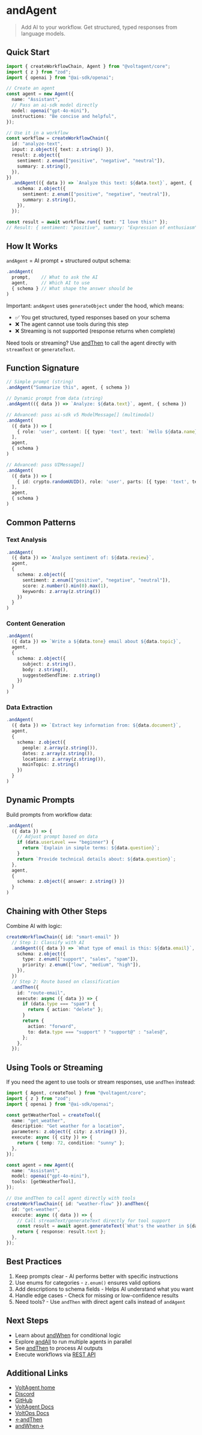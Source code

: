# andAgent

> Add AI to your workflow. Get structured, typed responses from language models.

## Quick Start

```typescript
import { createWorkflowChain, Agent } from "@voltagent/core";
import { z } from "zod";
import { openai } from "@ai-sdk/openai";

// Create an agent
const agent = new Agent({
  name: "Assistant",
  // Pass an ai-sdk model directly
  model: openai("gpt-4o-mini"),
  instructions: "Be concise and helpful",
});

// Use it in a workflow
const workflow = createWorkflowChain({
  id: "analyze-text",
  input: z.object({ text: z.string() }),
  result: z.object({
    sentiment: z.enum(["positive", "negative", "neutral"]),
    summary: z.string(),
  }),
})
  .andAgent(({ data }) => `Analyze this text: ${data.text}`, agent, {
    schema: z.object({
      sentiment: z.enum(["positive", "negative", "neutral"]),
      summary: z.string(),
    }),
  });

const result = await workflow.run({ text: "I love this!" });
// Result: { sentiment: "positive", summary: "Expression of enthusiasm" }
```

## How It Works

`andAgent` = AI prompt + structured output schema:

```typescript
.andAgent(
  prompt,    // What to ask the AI
  agent,     // Which AI to use
  { schema } // What shape the answer should be
)
```

Important: `andAgent` uses `generateObject` under the hood, which means:

- ✅ You get structured, typed responses based on your schema
- ❌ The agent cannot use tools during this step
- ❌ Streaming is not supported (response returns when complete)

Need tools or streaming? Use [andThen](https://voltagent.dev/docs/workflows/steps/and-then/) to call the agent directly with `streamText` or `generateText`.

## Function Signature

```typescript
// Simple prompt (string)
.andAgent("Summarize this", agent, { schema })

// Dynamic prompt from data (string)
.andAgent(({ data }) => `Analyze: ${data.text}`, agent, { schema })

// Advanced: pass ai-sdk v5 ModelMessage[] (multimodal)
.andAgent(
  ({ data }) => [
    { role: 'user', content: [{ type: 'text', text: `Hello ${data.name}` }] }
  ],
  agent,
  { schema }
)

// Advanced: pass UIMessage[]
.andAgent(
  ({ data }) => [
    { id: crypto.randomUUID(), role: 'user', parts: [{ type: 'text', text: data.prompt }] }
  ],
  agent,
  { schema }
)
```

## Common Patterns

### Text Analysis

```typescript
.andAgent(
  ({ data }) => `Analyze sentiment of: ${data.review}`,
  agent,
  {
    schema: z.object({
      sentiment: z.enum(["positive", "negative", "neutral"]),
      score: z.number().min(0).max(1),
      keywords: z.array(z.string())
    })
  }
)
```

### Content Generation

```typescript
.andAgent(
  ({ data }) => `Write a ${data.tone} email about ${data.topic}`,
  agent,
  {
    schema: z.object({
      subject: z.string(),
      body: z.string(),
      suggestedSendTime: z.string()
    })
  }
)
```

### Data Extraction

```typescript
.andAgent(
  ({ data }) => `Extract key information from: ${data.document}`,
  agent,
  {
    schema: z.object({
      people: z.array(z.string()),
      dates: z.array(z.string()),
      locations: z.array(z.string()),
      mainTopic: z.string()
    })
  }
)
```

## Dynamic Prompts

Build prompts from workflow data:

```typescript
.andAgent(
  ({ data }) => {
    // Adjust prompt based on data
    if (data.userLevel === "beginner") {
      return `Explain in simple terms: ${data.question}`;
    }
    return `Provide technical details about: ${data.question}`;
  },
  agent,
  {
    schema: z.object({ answer: z.string() })
  }
)
```

## Chaining with Other Steps

Combine AI with logic:

```typescript
createWorkflowChain({ id: "smart-email" })
  // Step 1: Classify with AI
  .andAgent(({ data }) => `What type of email is this: ${data.email}`, agent, {
    schema: z.object({
      type: z.enum(["support", "sales", "spam"]),
      priority: z.enum(["low", "medium", "high"]),
    }),
  })
  // Step 2: Route based on classification
  .andThen({
    id: "route-email",
    execute: async ({ data }) => {
      if (data.type === "spam") {
        return { action: "delete" };
      }
      return {
        action: "forward",
        to: data.type === "support" ? "support@" : "sales@",
      };
    },
  });
```

## Using Tools or Streaming

If you need the agent to use tools or stream responses, use `andThen` instead:

```typescript
import { Agent, createTool } from "@voltagent/core";
import { z } from "zod";
import { openai } from "@ai-sdk/openai";

const getWeatherTool = createTool({
  name: "get_weather",
  description: "Get weather for a location",
  parameters: z.object({ city: z.string() }),
  execute: async ({ city }) => {
    return { temp: 72, condition: "sunny" };
  },
});

const agent = new Agent({
  name: "Assistant",
  model: openai("gpt-4o-mini"),
  tools: [getWeatherTool],
});

// Use andThen to call agent directly with tools
createWorkflowChain({ id: "weather-flow" }).andThen({
  id: "get-weather",
  execute: async ({ data }) => {
    // Call streamText/generateText directly for tool support
    const result = await agent.generateText(`What's the weather in ${data.city}?`);
    return { response: result.text };
  },
});
```

## Best Practices

1. Keep prompts clear - AI performs better with specific instructions
2. Use enums for categories - `z.enum()` ensures valid options
3. Add descriptions to schema fields - Helps AI understand what you want
4. Handle edge cases - Check for missing or low-confidence results
5. Need tools? - Use `andThen` with direct agent calls instead of `andAgent`

## Next Steps

- Learn about [andWhen](https://voltagent.dev/docs/workflows/steps/and-when/) for conditional logic
- Explore [andAll](https://voltagent.dev/docs/workflows/steps/and-all/) to run multiple agents in parallel
- See [andThen](https://voltagent.dev/docs/workflows/steps/and-then/) to process AI outputs
- Execute workflows via [REST API](https://voltagent.dev/docs/api/overview/#workflow-endpoints)

## Additional Links

- [VoltAgent home](https://voltagent.dev/)
- [Discord](https://s.voltagent.dev/discord)
- [GitHub](https://github.com/voltagent/voltagent)
- [VoltAgent Docs](https://voltagent.dev/docs/)
- [VoltOps Docs](https://voltagent.dev/voltops-llm-observability-docs/)
- [←andThen](https://voltagent.dev/docs/workflows/steps/and-then/)
- [andWhen→](https://voltagent.dev/docs/workflows/steps/and-when/)
